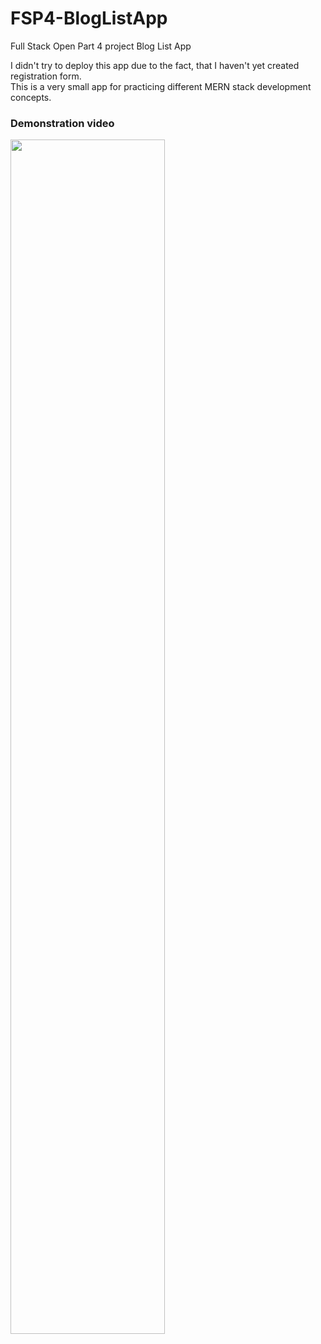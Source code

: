 # FSP4-BlogListApp
Full Stack Open Part 4 project Blog List App

I didn't try to deploy this app due to the fact, that I haven't yet created registration form. </br>
This is a very small app for practicing different MERN stack development concepts. </br>

<h3>Demonstration video</h3>
<div align="left">
      <a href="https://www.youtube.com/watch?v=60zldjqGccI">
         <img src="https://img.youtube.com/vi/60zldjqGccI/0.jpg" style="width:70%;">
      </a>
</div>
